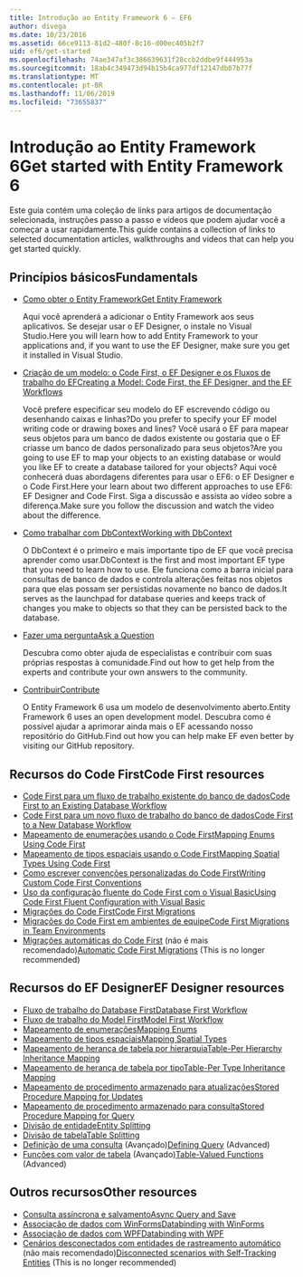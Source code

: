```yaml
---
title: Introdução ao Entity Framework 6 – EF6
author: divega
ms.date: 10/23/2016
ms.assetid: 66ce9113-81d2-480f-8c16-d00ec405b2f7
uid: ef6/get-started
ms.openlocfilehash: 74ae347af3c386639631f28ccb2ddbe9f444953a
ms.sourcegitcommit: 18ab4c349473d94b15b4ca977df12147db07b77f
ms.translationtype: MT
ms.contentlocale: pt-BR
ms.lasthandoff: 11/06/2019
ms.locfileid: "73655837"
---
```

# <a name="get-started-with-entity-framework-6"></a><span data-ttu-id="22540-102">Introdução ao Entity Framework 6</span><span class="sxs-lookup"><span data-stu-id="22540-102">Get started with Entity Framework 6</span></span>

<span data-ttu-id="22540-103">Este guia contém uma coleção de links para artigos de documentação selecionada, instruções passo a passo e vídeos que podem ajudar você a começar a usar rapidamente.</span><span class="sxs-lookup"><span data-stu-id="22540-103">This guide contains a collection of links to selected documentation articles, walkthroughs and videos that can help you get started quickly.</span></span>

## <a name="fundamentals"></a><span data-ttu-id="22540-104">Princípios básicos</span><span class="sxs-lookup"><span data-stu-id="22540-104">Fundamentals</span></span>

* [<span data-ttu-id="22540-105">Como obter o Entity Framework</span><span class="sxs-lookup"><span data-stu-id="22540-105">Get Entity Framework</span></span>](~/ef6/fundamentals/install.md)

  <span data-ttu-id="22540-106">Aqui você aprenderá a adicionar o Entity Framework aos seus aplicativos. Se desejar usar o EF Designer, o instale no Visual Studio.</span><span class="sxs-lookup"><span data-stu-id="22540-106">Here you will learn how to add Entity Framework to your applications and, if you want to use the EF Designer, make sure you get it installed in Visual Studio.</span></span>

* [<span data-ttu-id="22540-107">Criação de um modelo: o Code First, o EF Designer e os Fluxos de trabalho do EF</span><span class="sxs-lookup"><span data-stu-id="22540-107">Creating a Model: Code First, the EF Designer, and the EF Workflows</span></span>](~/ef6/modeling/index.md)

  <span data-ttu-id="22540-108">Você prefere especificar seu modelo do EF escrevendo código ou desenhando caixas e linhas?</span><span class="sxs-lookup"><span data-stu-id="22540-108">Do you prefer to specify your EF model writing code or drawing boxes and lines?</span></span>
<span data-ttu-id="22540-109">Você usará o EF para mapear seus objetos para um banco de dados existente ou gostaria que o EF criasse um banco de dados personalizado para seus objetos?</span><span class="sxs-lookup"><span data-stu-id="22540-109">Are you going to use EF to map your objects to an existing database or would you like EF to create a database tailored for your objects?</span></span>
<span data-ttu-id="22540-110">Aqui você conhecerá duas abordagens diferentes para usar o EF6: o EF Designer e o Code First.</span><span class="sxs-lookup"><span data-stu-id="22540-110">Here your learn about two different approaches to use EF6: EF Designer and Code First.</span></span>
<span data-ttu-id="22540-111">Siga a discussão e assista ao vídeo sobre a diferença.</span><span class="sxs-lookup"><span data-stu-id="22540-111">Make sure you follow the discussion and watch the video about the difference.</span></span>

* [<span data-ttu-id="22540-112">Como trabalhar com DbContext</span><span class="sxs-lookup"><span data-stu-id="22540-112">Working with DbContext</span></span>](~/ef6/fundamentals/working-with-dbcontext.md)

  <span data-ttu-id="22540-113">O DbContext é o primeiro e mais importante tipo de EF que você precisa aprender como usar.</span><span class="sxs-lookup"><span data-stu-id="22540-113">DbContext is the first and most important EF type that you need to learn how to use.</span></span> <span data-ttu-id="22540-114">Ele funciona como a barra inicial para consultas de banco de dados e controla alterações feitas nos objetos para que elas possam ser persistidas novamente no banco de dados.</span><span class="sxs-lookup"><span data-stu-id="22540-114">It serves as the launchpad for database queries and keeps track of changes you make to objects so that they can be persisted back to the database.</span></span>

* [<span data-ttu-id="22540-115">Fazer uma pergunta</span><span class="sxs-lookup"><span data-stu-id="22540-115">Ask a Question</span></span>](~/ef6/resources/get-help.md)

  <span data-ttu-id="22540-116">Descubra como obter ajuda de especialistas e contribuir com suas próprias respostas à comunidade.</span><span class="sxs-lookup"><span data-stu-id="22540-116">Find out how to get help from the experts and contribute your own answers to the community.</span></span>

* [<span data-ttu-id="22540-117">Contribuir</span><span class="sxs-lookup"><span data-stu-id="22540-117">Contribute</span></span>](https://github.com/aspnet/EntityFramework6/)

  <span data-ttu-id="22540-118">O Entity Framework 6 usa um modelo de desenvolvimento aberto.</span><span class="sxs-lookup"><span data-stu-id="22540-118">Entity Framework 6 uses an open development model.</span></span> <span data-ttu-id="22540-119">Descubra como é possível ajudar a aprimorar ainda mais o EF acessando nosso repositório do GitHub.</span><span class="sxs-lookup"><span data-stu-id="22540-119">Find out how you can help make EF even better by visiting our GitHub repository.</span></span>

## <a name="code-first-resources"></a><span data-ttu-id="22540-120">Recursos do Code First</span><span class="sxs-lookup"><span data-stu-id="22540-120">Code First resources</span></span>

  - [<span data-ttu-id="22540-121">Code First para um fluxo de trabalho existente do banco de dados</span><span class="sxs-lookup"><span data-stu-id="22540-121">Code First to an Existing Database Workflow</span></span>](~/ef6/modeling/code-first/workflows/existing-database.md)
  - [<span data-ttu-id="22540-122">Code First para um novo fluxo de trabalho do banco de dados</span><span class="sxs-lookup"><span data-stu-id="22540-122">Code First to a New Database Workflow</span></span>](~/ef6/modeling/code-first/workflows/new-database.md)
  - [<span data-ttu-id="22540-123">Mapeamento de enumerações usando o Code First</span><span class="sxs-lookup"><span data-stu-id="22540-123">Mapping Enums Using Code First</span></span>](~/ef6/modeling/code-first/data-types/enums.md)
  - [<span data-ttu-id="22540-124">Mapeamento de tipos espaciais usando o Code First</span><span class="sxs-lookup"><span data-stu-id="22540-124">Mapping Spatial Types Using Code First</span></span>](~/ef6/modeling/code-first/data-types/spatial.md)
  - [<span data-ttu-id="22540-125">Como escrever convenções personalizadas do Code First</span><span class="sxs-lookup"><span data-stu-id="22540-125">Writing Custom Code First Conventions</span></span>](~/ef6/modeling/code-first/conventions/custom.md)
  - [<span data-ttu-id="22540-126">Uso da configuração fluente do Code First com o Visual Basic</span><span class="sxs-lookup"><span data-stu-id="22540-126">Using Code First Fluent Configuration with Visual Basic</span></span>](~/ef6/modeling/code-first/fluent/vb.md)
  - [<span data-ttu-id="22540-127">Migrações do Code First</span><span class="sxs-lookup"><span data-stu-id="22540-127">Code First Migrations</span></span>](~/ef6/modeling/code-first/migrations/index.md)
  - [<span data-ttu-id="22540-128">Migrações do Code First em ambientes de equipe</span><span class="sxs-lookup"><span data-stu-id="22540-128">Code First Migrations in Team Environments</span></span>](~/ef6/modeling/code-first/migrations/teams.md)
  - <span data-ttu-id="22540-129">[Migrações automáticas do Code First](~/ef6/modeling/code-first/migrations/automatic.md) (não é mais recomendado)</span><span class="sxs-lookup"><span data-stu-id="22540-129">[Automatic Code First Migrations](~/ef6/modeling/code-first/migrations/automatic.md) (This is no longer recommended)</span></span>

## <a name="ef-designer-resources"></a><span data-ttu-id="22540-130">Recursos do EF Designer</span><span class="sxs-lookup"><span data-stu-id="22540-130">EF Designer resources</span></span>
  - [<span data-ttu-id="22540-131">Fluxo de trabalho do Database First</span><span class="sxs-lookup"><span data-stu-id="22540-131">Database First Workflow</span></span>](~/ef6/modeling/designer/workflows/database-first.md)
  - [<span data-ttu-id="22540-132">Fluxo de trabalho do Model First</span><span class="sxs-lookup"><span data-stu-id="22540-132">Model First Workflow</span></span>](~/ef6/modeling/designer/workflows/model-first.md)
  - [<span data-ttu-id="22540-133">Mapeamento de enumerações</span><span class="sxs-lookup"><span data-stu-id="22540-133">Mapping Enums</span></span>](~/ef6/modeling/designer/data-types/enums.md)
  - [<span data-ttu-id="22540-134">Mapeamento de tipos espaciais</span><span class="sxs-lookup"><span data-stu-id="22540-134">Mapping Spatial Types</span></span>](~/ef6/modeling/designer/data-types/spatial.md)
  - [<span data-ttu-id="22540-135">Mapeamento de herança de tabela por hierarquia</span><span class="sxs-lookup"><span data-stu-id="22540-135">Table-Per Hierarchy Inheritance Mapping</span></span>](~/ef6/modeling/designer/inheritance/tph.md)
  - [<span data-ttu-id="22540-136">Mapeamento de herança de tabela por tipo</span><span class="sxs-lookup"><span data-stu-id="22540-136">Table-Per Type Inheritance Mapping</span></span>](~/ef6/modeling/designer/inheritance/tpt.md)
  - [<span data-ttu-id="22540-137">Mapeamento de procedimento armazenado para atualizações</span><span class="sxs-lookup"><span data-stu-id="22540-137">Stored Procedure Mapping for Updates</span></span>](~/ef6/modeling/designer/stored-procedures/cud.md)
  - [<span data-ttu-id="22540-138">Mapeamento de procedimento armazenado para consulta</span><span class="sxs-lookup"><span data-stu-id="22540-138">Stored Procedure Mapping for Query</span></span>](~/ef6/modeling/designer/stored-procedures/query.md)
  - [<span data-ttu-id="22540-139">Divisão de entidade</span><span class="sxs-lookup"><span data-stu-id="22540-139">Entity Splitting</span></span>](~/ef6/modeling/designer/entity-splitting.md)
  - [<span data-ttu-id="22540-140">Divisão de tabela</span><span class="sxs-lookup"><span data-stu-id="22540-140">Table Splitting</span></span>](~/ef6/modeling/designer/table-splitting.md)
  - <span data-ttu-id="22540-141">[Definição de uma consulta](~/ef6/modeling/designer/advanced/defining-query.md) (Avançado)</span><span class="sxs-lookup"><span data-stu-id="22540-141">[Defining Query](~/ef6/modeling/designer/advanced/defining-query.md) (Advanced)</span></span>
  - <span data-ttu-id="22540-142">[Funções com valor de tabela](~/ef6/modeling/designer/advanced/tvfs.md) (Avançado)</span><span class="sxs-lookup"><span data-stu-id="22540-142">[Table-Valued Functions](~/ef6/modeling/designer/advanced/tvfs.md) (Advanced)</span></span>

## <a name="other-resources"></a><span data-ttu-id="22540-143">Outros recursos</span><span class="sxs-lookup"><span data-stu-id="22540-143">Other resources</span></span>
  - [<span data-ttu-id="22540-144">Consulta assíncrona e salvamento</span><span class="sxs-lookup"><span data-stu-id="22540-144">Async Query and Save</span></span>](~/ef6/fundamentals/async.md)
  - [<span data-ttu-id="22540-145">Associação de dados com WinForms</span><span class="sxs-lookup"><span data-stu-id="22540-145">Databinding with WinForms</span></span>](~/ef6/fundamentals/databinding/winforms.md)
  - [<span data-ttu-id="22540-146">Associação de dados com WPF</span><span class="sxs-lookup"><span data-stu-id="22540-146">Databinding with WPF</span></span>](~/ef6/fundamentals/databinding/wpf.md)
  - <span data-ttu-id="22540-147">[Cenários desconectados com entidades de rastreamento automático](~/ef6/fundamentals/disconnected-entities/self-tracking-entities/walkthrough.md) (não mais recomendado)</span><span class="sxs-lookup"><span data-stu-id="22540-147">[Disconnected scenarios with Self-Tracking Entities](~/ef6/fundamentals/disconnected-entities/self-tracking-entities/walkthrough.md) (This is no longer recommended)</span></span>
